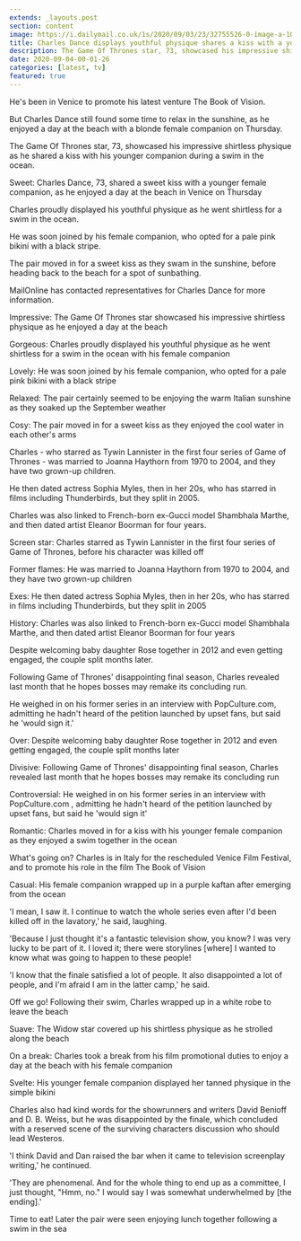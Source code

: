 ```yaml
---
extends: _layouts.post
section: content
image: https://i.dailymail.co.uk/1s/2020/09/03/23/32755526-0-image-a-102_1599173755441.jpg 
title: Charles Dance displays youthful physique shares a kiss with a younger female companion in Venice  
description: The Game Of Thrones star, 73, showcased his impressive shirtless physique as he shared a kiss with his younger companion during a swim in the ocean. 
date: 2020-09-04-00-01-26 
categories: [latest, tv] 
featured: true 
--- 
```

He's been in Venice to promote his latest venture The Book of Vision.

But Charles Dance still found some time to relax in the sunshine, as he enjoyed a day at the beach with a blonde female companion on Thursday.

The Game Of Thrones star, 73, showcased his impressive shirtless physique as he shared a kiss with his younger companion during a swim in the ocean. 

Sweet: Charles Dance, 73, shared a sweet kiss with a younger female companion, as he enjoyed a day at the beach in Venice on Thursday

Charles proudly displayed his youthful physique as he went shirtless for a swim in the ocean.

He was soon joined by his female companion, who opted for a pale pink bikini with a black stripe.

The pair moved in for a sweet kiss as they swam in the sunshine, before heading back to the beach for a spot of sunbathing.

MailOnline has contacted representatives for Charles Dance for more information.

Impressive: The Game Of Thrones star showcased his impressive shirtless physique as he enjoyed a day at the beach

Gorgeous: Charles proudly displayed his youthful physique as he went shirtless for a swim in the ocean with his female companion

Lovely: He was soon joined by his female companion, who opted for a pale pink bikini with a black stripe

Relaxed: The pair certainly seemed to be enjoying the warm Italian sunshine as they soaked up the September weather

Cosy: The pair moved in for a sweet kiss as they enjoyed the cool water in each other's arms

Charles - who starred as Tywin Lannister in the first four series of Game of Thrones - was married to Joanna Haythorn from 1970 to 2004, and they have two grown-up children.

He then dated actress Sophia Myles, then in her 20s, who has starred in films including Thunderbirds, but they split in 2005.

Charles was also linked to French-born ex-Gucci model Shambhala Marthe, and then dated artist Eleanor Boorman for four years.

Screen star: Charles starred as Tywin Lannister in the first four series of Game of Thrones, before his character was killed off

Former flames: He was married to Joanna Haythorn from 1970 to 2004, and they have two grown-up children

Exes: He then dated actress Sophia Myles, then in her 20s, who has starred in films including Thunderbirds, but they split in 2005

History: Charles was also linked to French-born ex-Gucci model Shambhala Marthe, and then dated artist Eleanor Boorman for four years

Despite welcoming baby daughter Rose together in 2012 and even getting engaged, the couple split months later.

Following Game of Thrones' disappointing final season, Charles revealed last month that he hopes bosses may remake its concluding run.

He weighed in on his former series in an interview with PopCulture.com, admitting he hadn't heard of the petition launched by upset fans, but said he 'would sign it.' 

Over: Despite welcoming baby daughter Rose together in 2012 and even getting engaged, the couple split months later

Divisive: Following Game of Thrones' disappointing final season, Charles revealed last month that he hopes bosses may remake its concluding run

Controversial: He weighed in on his former series in an interview with PopCulture.com , admitting he hadn't heard of the petition launched by upset fans, but said he 'would sign it'

Romantic: Charles moved in for a kiss with his younger female companion as they enjoyed a swim together in the ocean 

What's going on? Charles is in Italy for the rescheduled Venice Film Festival, and to promote his role in the film The Book of Vision

Casual: His female companion wrapped up in a purple kaftan after emerging from the ocean

'I mean, I saw it. I continue to watch the whole series even after I'd been killed off in the lavatory,' he said, laughing.

'Because I just thought it's a fantastic television show, you know? I was very lucky to be part of it. I loved it; there were storylines [where] I wanted to know what was going to happen to these people! 

'I know that the finale satisfied a lot of people. It also disappointed a lot of people, and I'm afraid I am in the latter camp,' he said.

Off we go! Following their swim, Charles wrapped up in a white robe to leave the beach

Suave: The Widow star covered up his shirtless physique as he strolled along the beach

On a break: Charles took a break from his film promotional duties to enjoy a day at the beach with his female companion

Svelte: His younger female companion displayed her tanned physique in the simple bikini

Charles also had kind words for the showrunners and writers David Benioff and D. B. Weiss, but he was disappointed by the finale, which concluded with a reserved scene of the surviving characters discussion who should lead Westeros.

'I think David and Dan raised the bar when it came to television screenplay writing,' he continued. 

'They are phenomenal. And for the whole thing to end up as a committee, I just thought, "Hmm, no." I would say I was somewhat underwhelmed by [the ending].' 

Time to eat! Later the pair were seen enjoying lunch together following a swim in the sea

